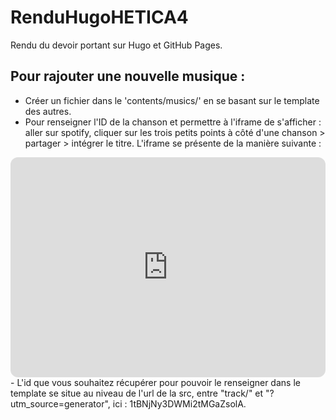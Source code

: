 # RenduHugoHETICA4
Rendu du devoir portant sur Hugo et GitHub Pages.

## Pour rajouter une nouvelle musique : 

- Créer un fichier dans le 'contents/musics/' en se basant sur le template des autres.
- Pour renseigner l'ID de la chanson et permettre à l'iframe de s'afficher : aller sur spotify, cliquer sur les trois petits points à côté d'une chanson > partager > intégrer le titre. L'iframe se présente de la manière suivante :
 <iframe style="border-radius:12px" src="https://open.spotify.com/embed/track/1tBNjNy3DWMi2tMGaZsolA?utm_source=generator" width="100%" height="352" frameBorder="0" allowfullscreen="" allow="autoplay; clipboard-write; encrypted-media; fullscreen; picture-in-picture" loading="lazy"></iframe>
- L'id que vous souhaitez récupérer pour pouvoir le renseigner dans le template se situe au niveau de l'url de la src, entre "track/" et "?utm_source=generator", ici : 1tBNjNy3DWMi2tMGaZsolA. 
